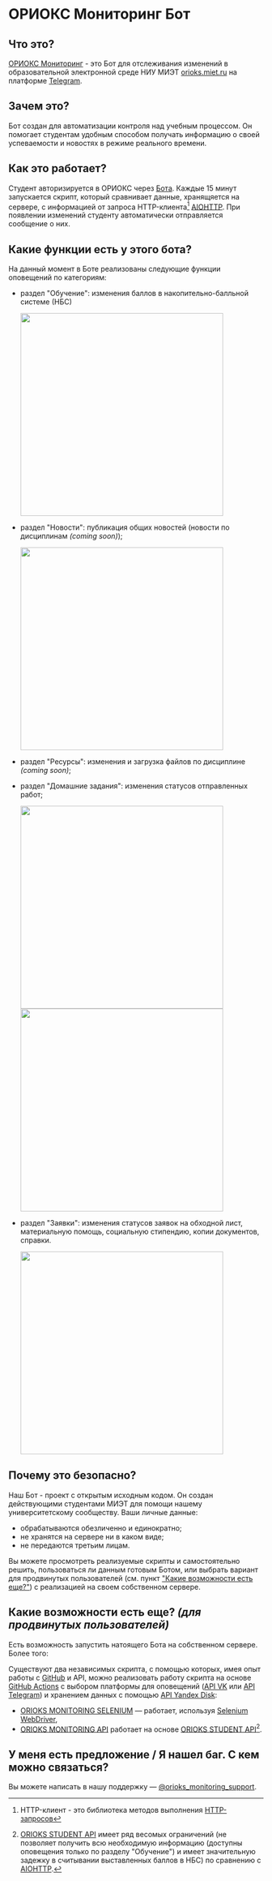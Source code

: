 # ОРИОКС Мониторинг Бот

## Что это?
[ОРИОКС Мониторинг](https://t.me/orioks_monitoring_bot) - это Бот для отслеживания изменений в образовательной электронной среде НИУ МИЭТ [orioks.miet.ru](https://orioks.miet.ru/) на платформе [Telegram](https://core.telegram.org/bots/api).

## Зачем это?
Бот создан для автоматизации контроля над учебным процессом. Он помогает студентам удобным способом получать информацию о своей успеваемости и новостях в режиме реального времени. 

## Как это работает?
Студент авторизируется в ОРИОКС через [Бота](https://t.me/orioks_monitoring_bot). Каждые 15 минут запускается скрипт, который сравнивает данные, хранящяется на сервере, с информацией от запроса HTTP-клиента[^1] [AIOHTTP](https://docs.aiohttp.org/en/stable/). При появлении изменений студенту автоматически отправляется сообщение о них.

## Какие функции есть у этого бота?
На данный момент в Боте реализованы следующие функции оповещений по категориям:
- раздел "Обучение": изменения баллов в накопительно-балльной системе (НБС)

  <img src="https://github.com/orioks-monitoring/bot/blob/gh-pages/img/faq/grades.png" width="400">
  
- раздел "Новости": публикация общих новостей (новости по дисциплинам *(coming soon)*);

  <img src="https://github.com/orioks-monitoring/bot/blob/gh-pages/img/faq/news.png" width="400">
  
- раздел "Ресурсы": изменения и загрузка файлов по дисциплине *(coming soon)*;
- раздел "Домашние задания": изменения статусов отправленных работ;

  <img src="https://github.com/orioks-monitoring/bot/blob/gh-pages/img/faq/homework2.png" width="400">
  
  <img src="https://github.com/orioks-monitoring/bot/blob/gh-pages/img/faq/homework1.png" width="400">
  
- раздел "Заявки": изменения статусов заявок на обходной лист, материальную помощь, социальную стипендию, копии документов, справки.

  <img src="https://github.com/orioks-monitoring/bot/blob/gh-pages/img/faq/homework2.png" width="400">


## Почему это безопасно?
Наш Бот - проект с открытым исходным кодом. Он создан действующими студентами МИЭТ для помощи нашему университетскому сообществу. Ваши личные данные:
* обрабатываются обезличенно и единократно;
* не хранятся на сервере ни в каком виде;
* не передаются третьим лицам.

Вы можете просмотреть реализуемые скрипты и самостоятельно решить, пользоваться ли данным готовым Ботом, или выбрать вариант для продвинутых пользователей (см. пункт ["Какие возможности есть ещe?"](#какие-возможности-есть-еще-для-продвинутых-пользователей)) с реализацией на своем собственном сервере. 

## Какие возможности есть еще? *(для продвинутых пользователей)*
Есть возможность запустить натоящего Бота на собственном сервере. Более того:

Существуют два независимых скрипта, с помощью которых, имея опыт работы с [GitHub](https://github.com/) и API, можно реализовать работу скрипта на основе [GitHub Actions](https://docs.github.com/en/actions) с выбором платформы для оповещений ([API VK](https://dev.vk.com/) или [API Telegram](https://core.telegram.org/bots/api)) и хранением данных с помощью [API Yandex Disk](https://yandex.ru/dev/disk/rest/):
- [ORIOKS MONITORING SELENIUM](https://github.com/orioks-monitoring/selenium) — работает, используя [Selenium WebDriver](https://www.selenium.dev/documentation/webdriver/),
- [ORIOKS MONITORING API](https://github.com/orioks-monitoring/api) работает на основе [ORIOKS STUDENT API](https://orioks.gitlab.io/student-api/)[^2].

## У меня есть предложение / Я нашел баг. С кем можно связаться?
Вы можете написать в нашу поддержку — [@orioks_monitoring_support](https://t.me/orioks_monitoring_support).



[^1]: HTTP-клиент - это библиотека методов выполнения [HTTP-запросов](https://habr.com/ru/post/215117/)

[^2]: [ORIOKS STUDENT API](https://orioks.gitlab.io/student-api/) имеет ряд весомых ограничений (не позволяет получить всю необходимую информацию (доступны оповещения только по разделу "Обучение") и имеет значительную задежку в считывании выставленных баллов в НБС) по сравнению с [AIOHTTP](https://docs.aiohttp.org/en/stable/).
